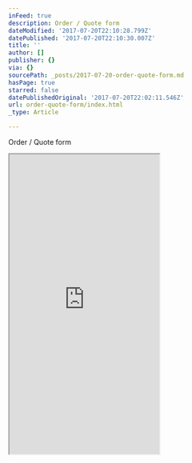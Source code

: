 ```yaml
---
inFeed: true
description: Order / Quote form
dateModified: '2017-07-20T22:10:28.799Z'
datePublished: '2017-07-20T22:10:30.007Z'
title: ''
author: []
publisher: {}
via: {}
sourcePath: _posts/2017-07-20-order-quote-form.md
hasPage: true
starred: false
datePublishedOriginal: '2017-07-20T22:02:11.546Z'
url: order-quote-form/index.html
_type: Article

---
```

Order / Quote form

<iframe src="https://the-grid.github.io/ed-userhtml/?g=eJxlUsFu00AQvfsrBnNYWyR2KyFB7SRIlag4FQmQOCAO2_U43mLvmt1xghvl35m105YU5ZDxzJudeW_eqtI70NU63g-1tctue7UbL9zlpf-9N0O8iW5024IdCLoRVhIah_U6boh6X-S5NJZQodllU3embJfX1nU-f_mONa02CKG4yuUmi1Y5D95Eq3_GL2W1i8HT2OI6rq2hZS073Y6FNg06TeWU8_oBC_CdbNtS2da64rV8F34l4R9aylZvTcE7Ebqy0r5v5VjctVb9KuPN53kLxe9IRSBNBQ632pOTpK2Z1vNQO9udc2Wq-_3-mWS8-R7CickjEa-c7glo7Hn7sEp-L3dyzsabnXRwrkmZ1INRYWxSLYBSOEQB5GENVaYcSsKPLXZMJKF0AbYP0FA9RGLw6G5lh6IQTycQi0iE_T9J33D-fFgoyoHsFwzyiYLcgJxqUG8bYvTV2_cTxI9GPVetD7Un1mLqkBU6zvrG7kPC-3ZuOJaRz7xTvGEiZoMIWAcyLP4kb9Y7S5ZvBh9APFpIQDF_hDiFNyDOlM5nAX2O3R1Wk7myey_CLLaUlRWPCyHrVY2eWDTVSLNFTj_J-yitC-pRo302ob8GdAm6hsT59PQPr9YgeG7fIqE4y4ZpWHHOIQ3OlBG5EQ4vrsoTDO5hsscNL5uk5Tkg00aTZpc-YHK66X-Qk225F47A2qkGEmQWR9Z48ohyk0u2SCeL-Ovxm9wGS7BZflz8XEAvA4aRGUeMuLUVk-WYF2D30DWylpj4RcCkZXRMk8qqITy2ADGrLtJydTrAJvoLqVVqMg" height="600" style=""></iframe>